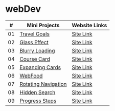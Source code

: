 # webDev

|  #  | Mini Projects                                                                                   | Website Links                                          |
| :-: | ----------------------------------------------------------------------------------------------- | ------------------------------------------------------ |
| 01  | [Travel Goals](https://github.com/abdullahtabish/webDev/tree/main/Travel%20Goals)               | [Site Link](https://count-travelgoals.netlify.app/)    |
| 02  | [Glass Effect](https://github.com/abdullahtabish/webDev/tree/main/Glass%20Effect)               | [Site Link](https://count-glasseffect.netlify.app/)    |
| 03  | [Blurry Loading](https://github.com/abdullahtabish/webDev/tree/main/Blurry%20Loading)            | [Site Link](https://count-blurryloading.netlify.app/)  |
| 04  | [Course Card](https://github.com/abdullahtabish/webDev/tree/main/Course%20Card)                 | [Site Link](https://count-coursecard.netlify.app/)     |
| 05  | [Expanding Cards](https://github.com/abdullahtabish/webDev/tree/main/Expanding%20Cards)         | [Site Link](https://count-expandingcards.netlify.app/) |
| 06  | [WebFood](https://github.com/abdullahtabish/webDev/tree/main/WebFood)                           | [Site Link](https://count-webfood.netlify.app/)        |
| 07  | [Rotating Navigation](https://github.com/abdullahtabish/webDev/tree/main/Rotating%20Navigation) | [Site Link](https://count-chartreuxcat.netlify.app/)   |
| 08  | [Hidden Search](https://github.com/abdullahtabish/webDev/tree/main/Hidden%20Search)             | [Site Link](https://count-hiddensearch.netlify.app/)   |
| 09  | [Progress Steps](https://github.com/abdullahtabish/webDev/tree/main/Progress%20Steps)           | [Site Link](https://count-progresssteps.netlify.app/)  |
